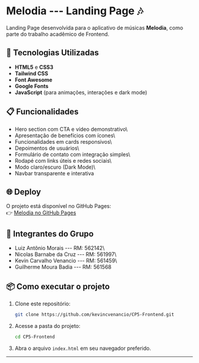 # Melodia --- Landing Page 🎶

Landing Page desenvolvida para o aplicativo de músicas **Melodia**, como
parte do trabalho acadêmico de Frontend.

## 🚀 Tecnologias Utilizadas

-   **HTML5** e **CSS3**
-   **Tailwind CSS**
-   **Font Awesome**
-   **Google Fonts**
-   **JavaScript** (para animações, interações e dark mode)

## 📋 Funcionalidades

-   Hero section com CTA e vídeo demonstrativo\
-   Apresentação de benefícios com ícones\
-   Funcionalidades em cards responsivos\
-   Depoimentos de usuários\
-   Formulário de contato com integração simples\
-   Rodapé com links úteis e redes sociais\
-   Modo claro/escuro (Dark Mode)\
-   Navbar transparente e interativa

## 🌐 Deploy

O projeto está disponível no GitHub Pages:\
👉 [Melodia no GitHub
Pages](https://kevincvenancio.github.io/CP5-Frontend/)

## 👥 Integrantes do Grupo

-   Luiz Antônio Morais --- RM: 562142\
-   Nicolas Barnabe da Cruz --- RM: 561997\
-   Kevin Carvalho Venancio --- RM: 561459\
-   Guilherme Moura Badia --- RM: 561568

## 📦 Como executar o projeto

1.  Clone este repositório:

    ``` bash
    git clone https://github.com/kevincvenancio/CP5-Frontend.git
    ```

2.  Acesse a pasta do projeto:

    ``` bash
    cd CP5-Frontend
    ```

3.  Abra o arquivo `index.html` em seu navegador preferido.

------------------------------------------------------------------------


